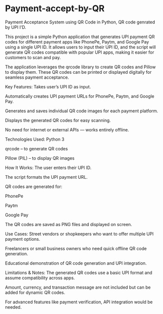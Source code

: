 # Payment-accept-by-QR
Payment Acceptance System using QR Code in Python, QR code genrated by UPI I'D.

This project is a simple Python application that generates UPI payment QR codes for different payment apps like PhonePe, Paytm, and Google Pay using a single UPI ID. It allows users to input their UPI ID, and the script will generate QR codes compatible with popular UPI apps, making it easier for customers to scan and pay.

The application leverages the qrcode library to create QR codes and Pillow to display them. These QR codes can be printed or displayed digitally for seamless payment acceptance.

Key Features:
Takes user’s UPI ID as input.

Automatically creates UPI payment URLs for PhonePe, Paytm, and Google Pay.

Generates and saves individual QR code images for each payment platform.

Displays the generated QR codes for easy scanning.

No need for internet or external APIs — works entirely offline.

Technologies Used:
Python 3

qrcode – to generate QR codes

Pillow (PIL) – to display QR images

How It Works:
The user enters their UPI ID.

The script formats the UPI payment URL.

QR codes are generated for:

PhonePe

Paytm

Google Pay

The QR codes are saved as PNG files and displayed on screen.

Use Cases:
Street vendors or shopkeepers who want to offer multiple UPI payment options.

Freelancers or small business owners who need quick offline QR code generation.

Educational demonstration of QR code generation and UPI integration.

Limitations & Notes:
The generated QR codes use a basic UPI format and assume compatibility across apps.

Amount, currency, and transaction message are not included but can be added for dynamic QR codes.

For advanced features like payment verification, API integration would be needed.

